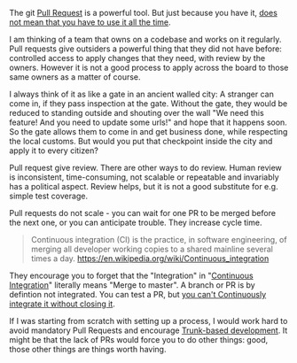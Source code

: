 The git [Pull Request](https://help.github.com/articles/using-pull-requests/) is a powerful tool. But just because you have it, [does not mean that you have to use it all the time](https://en.wikipedia.org/wiki/Law_of_the_instrument). 

I am thinking of a team that owns on a codebase and works on it regularly. Pull requests give outsiders a powerful thing that they did not have before: controlled access to apply changes that they need, with review by the owners. However it is not a good process to apply across the board to those same owners as a matter of course. 

I always think of it as like a gate in an ancient walled city: A stranger can come in, if they pass inspection at the gate.  Without the gate, they would be reduced to standing outside and shouting over the wall "We need this feature! And you need to update some urls!" and hope that it happens soon. So the gate allows them to come in and get business done, while respecting the local customs. But would you put that checkpoint inside the city and apply it to every citizen?

Pull request give review. There are other ways to do review. Human review is inconsistent, time-consuming, not scalable or repeatable and invariably has a political aspect. Review helps, but it is not a good substitute for e.g. simple test coverage. 

Pull requests do not scale - you can wait for one PR to be merged before the next one, or you can anticipate trouble. They increase cycle time.

> Continuous integration (CI) is the practice, in software engineering, of merging all developer working copies to a shared mainline several times a day. https://en.wikipedia.org/wiki/Continuous_integration 

They encourage you to forget that the "Integration" in "[Continuous Integration](https://en.wikipedia.org/wiki/Continuous_integration)" literally means "Merge to master". A branch or PR is by defintion not integrated.  You can test a PR, but [you can't Continuously integrate it without closing it](https://www.infoq.com/news/2015/10/branching-continuous-integration).

If I was starting from scratch with setting up a process, I would work hard to avoid mandatory Pull Requests and encourage [Trunk-based development](https://dzone.com/articles/organisation-pattern-trunk-based-development). It might be that the lack of PRs would force you to do other things: good, those other things are things worth having. 